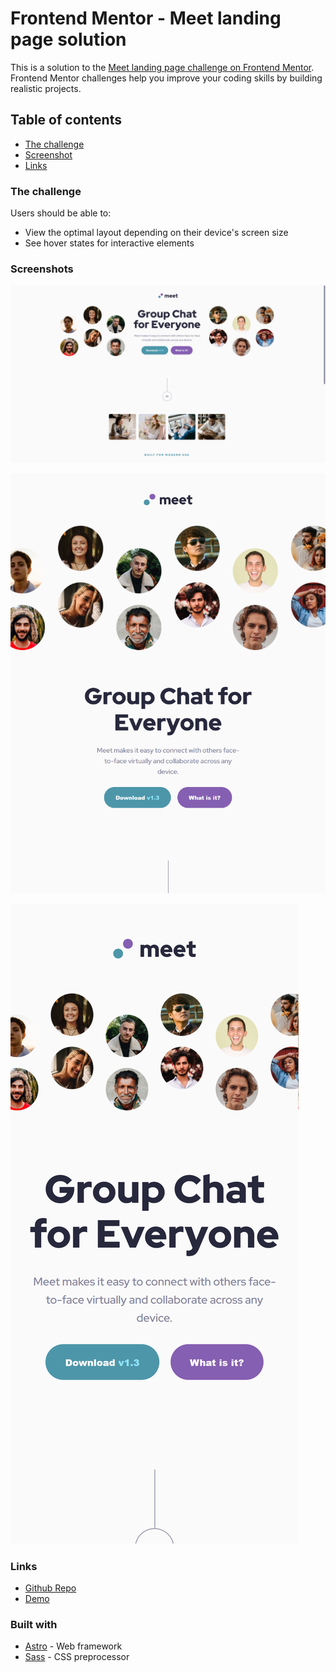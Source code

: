 # Frontend Mentor - Meet landing page solution

This is a solution to the [Meet landing page challenge on Frontend Mentor](https://www.frontendmentor.io/challenges/meet-landing-page-rbTDS6OUR). Frontend Mentor challenges help you improve your coding skills by building realistic projects.

## Table of contents

- [The challenge](#the-challenge)
- [Screenshot](#screenshot)
- [Links](#links)

### The challenge

Users should be able to:

- View the optimal layout depending on their device's screen size
- See hover states for interactive elements

### Screenshots

![Desktop](./public/Screenshots/desktop.png)

![Tablet](./public/Screenshots/tablet.png)

![Mobile](./public/Screenshots/mobile.png)

### Links

- [Github Repo](https://github.com/ursasimenc/astro-meet-landing-page)
- [Demo](https://astro-meet-landing.netlify.app)

### Built with

- [Astro](https://astro.build) - Web framework
- [Sass](https://sass-lang.com/) - CSS preprocessor
